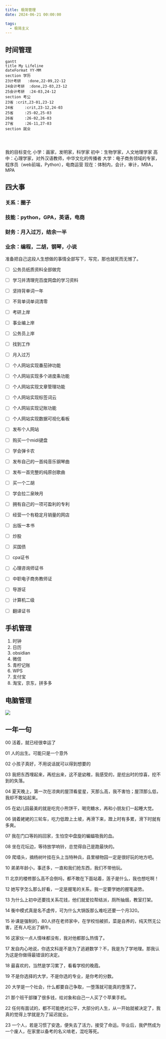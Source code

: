 ```yaml
---
title: 极简管理
date: 2024-06-21 00:00:00

tags: 
  - 极简主义
---
```

## 时间管理

```mermaid
gantt
title My Lifeline
dateFormat YY-MM
section 学历
23计考研	:done,22-09,22-12	
24会计考研	:done,23-03,23-12
25会计考研	:24-03,24-12
section 考公
23省	:crit,23-01,23-12
24省		:crit,23-12,24-03
25省		:25-02,25-03
26省		:26-02,26-03
27省		:26-11,27-03
section 就业




```

我的目标变化
小学：画家，发明家，科学家
初中：生物学家，人文地理学家
高中：心理学家，对外汉语教师，中华文化的传播者
大学：电子商务领域的专家，程序员（web前端，Python），电商运营
现在：体制内，会计，审计，MBA，MPA

## 四大事

### 关系：圈子

### 技能：python，GPA，英语，电商

### 财务：月入过万，结余一半

### 业余：编程，二胡，钢琴，小说

准备把自己这段人生想做的事情全部写下，写完，那也就死而无憾了。

- [ ] 公务员纸质资料全部做完
 
- [ ] 学习并清理完百度网盘的学习资料
 
- [ ] 坚持背单词一年

- [ ] 不背单词单词清零
 
- [ ] 考研上岸

- [ ] 事业编上岸

- [ ] 公务员上岸

- [ ] 找到工作

- [ ] 月入过万

- [ ] 个人网站实现番茄钟功能

- [ ] 个人网站实现多个进度条功能

- [ ] 个人网站实现文章管理功能

- [ ] 个人网站实现标签词云

- [ ] 个人网站实现记账功能

- [ ] 个人网站实现数据可视化看板

- [ ] 发布个人网站

- [ ] 购买一个midi键盘

- [ ] 学会弹卡农

- [ ] 发布自己的一首纯音乐钢琴曲

- [ ] 发布一首完整的纯原创歌曲

- [ ] 买一个二胡

- [ ] 学会拉二泉映月

- [ ] 拥有自己的一项可盈利的专利

- [ ] 经营一个有稳定月销量的网店

- [ ] 出版一本书

- [ ] 炒股

- [ ] 买国债

- [ ] cpa证书

- [ ] 心理咨询师证书

- [ ] 中职电子商务教师证

- [ ] 导游证

- [ ] 计算机二级

- [ ] 翻译证书


## 手机管理

1. 时钟
2. 日历
3. obsidian
4. 微信
5. 青柠记账
6. WPS
7. 支付宝
8. 淘宝，京东，拼多多

## 电脑管理

![](https://img-blog.csdnimg.cn/direct/08b42454f6a94e55a2a973dd2d06116d.png)

## 一年一句

00 活着，就已经很幸运了

01 人的出生。可能只是一个意外

02 小孩子真好，不用说话就可以得到想要的

03 我把东西埋起来，再挖出来，这不是幼稚，我感受的，是挖出时的惊喜，挖不到的失落。

04 夏天晚上，第一次在凉爽的屋顶看星星，天那么高，我不害怕；屋顶那么低，我却不敢站起来。

05 在幼儿园最美的就是吃完小熊饼干，喝完糖水，再和小朋友们一起睡大觉。

06 骑着姥姥的三轮车，吃力低蹬上土坡，再滑下来，蹬上时有多累，滑下时就有多爽。

07 我在门口等妈妈回家，生怕空中盘旋的蝙蝠吸我的血。

08 坐在花坛边，等待放学响铃，总觉得自己是跑最快的。

09 爬墙头，摘杨树叶挂在头上当特种兵，县里植物园一定是很好玩的地方吧。

10 弟弟年龄小，事还多，一直和我们抢东西，我们不带他玩。

11 北京的楼修那么高不会倒吗，都不敢在下面站着，莲子是什么，我也想吃啊！

12 她写字怎么那么好看，一定是握笔的关系，我一定要学她的握笔姿势。

13 为什么上初中还要找关系花钱，他们就爱拉帮结派，厕所抽烟，教室打架。

14 衡中模式真是名不虚传，可为什么大锅饭那么难吃还要一个月320。

15 补课是强制的，80人挤在老师家中，在学校怕被抓，菜是自养的，纯天然无公害，还有人吃出了蜗牛。

16 这家伙一点人情味都没有，我对他都那么热情了。

17 发自内心地说，你选文科是不是为了逃避数学？不，我是为了学地理。那我认为这是你做得最错误的决定。

18 最喜欢的，当然是学习累了，看看学校的晚霞。

19 不是你选择的大学，不是你选的专业，是你考的分数。

20 大学是一个社会，什么都要自己争取，一堕落就可能真的堕落了。

21 那个班干部赚了很多钱，给对象和自己一人买了个苹果手机。

22 任何有面试的，都不可能绝对公平，大部分的人生，从一开始就被决定了，我真的觉得上学就是为了延迟就业。

23 一个人，若是习惯了安逸，便失去了活力，接受了命运。毕业后，我俨然成为一个废人，在家里以备考的名义啃老，混吃等死。

